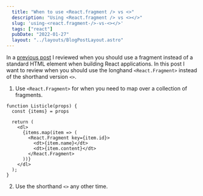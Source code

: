 ```yaml
---
  title: "When to use <React.fragment /> vs <>"
  description: "Using <React.fragment /> vs <></>"
  slug: 'using-<react.fragment-/>-vs-<></>'
  tags: ["react"]
  pubDate: "2022-01-27"
  layout: "../layouts/BlogPostLayout.astro"
---
```


In a [previous post](https://tinytechtuts.com/2022-when-to-use-fragment-over-div-react/) I reviewed when you should use a fragment instead of a standard HTML element when building React applications. In this post I want to review when you should use the longhand `<React.Fragment>` instead of the shorthand version `<>`.

1. Use `<React.Fragment>` for when you need to map over a collection of fragments.

```react
function Listicle(props) {
  const {items} = props

  return (
    <dl>
      {items.map(item => (
        <React.Fragment key={item.id}>
          <dt>{item.name}</dt>
          <dt>{item.content}</dt>
        </React.Fragment>
      ))}
    </dl>
  );
}
```

2. Use the shorthand `<>` any other time.

